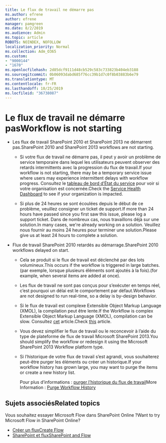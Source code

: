 ```yaml
---
title: Le flux de travail ne démarre pas
ms.author: efrene
author: efrene
manager: pamgreen
ms.date: 8/2/2019
ms.audience: Admin
ms.topic: article
ROBOTS: NOINDEX, NOFOLLOW
localization_priority: Normal
ms.collection: Adm_O365
ms.custom:
- "9000144"
- "1670"
ms.openlocfilehash: 2d85dcf9111d48cb529c583c733823b404eb3188
ms.sourcegitcommit: 0b06093dabd685f76cc39b1d7c0f8b03883b6e79
ms.translationtype: MT
ms.contentlocale: fr-FR
ms.lasthandoff: 10/25/2019
ms.locfileid: "36738087"
---
```

# <a name="workflow-is-not-starting"></a><span data-ttu-id="d30e1-102">Le flux de travail ne démarre pas</span><span class="sxs-lookup"><span data-stu-id="d30e1-102">Workflow is not starting</span></span>

- <span data-ttu-id="d30e1-103">Les flux de travail SharePoint 2010 et SharePoint 2013 ne démarrent pas.</span><span class="sxs-lookup"><span data-stu-id="d30e1-103">SharePoint 2010 and SharePoint 2013 workflows are not starting.</span></span>

    - <span data-ttu-id="d30e1-104">Si votre flux de travail ne démarre pas, il peut y avoir un problème de service temporaire dans lequel les utilisateurs peuvent observer des retards intermittents avec la progression du flux de travail.</span><span class="sxs-lookup"><span data-stu-id="d30e1-104">If your workflow is not starting, there may be a temporary service issue where users may experience intermittent delays with workflow progress.</span></span> <span data-ttu-id="d30e1-105">Consultez le [tableau de bord d’État du service](https:/admin.microsoft.com/AdminPortal/Home#/servicehealth) pour voir si votre organisation est concernée.</span><span class="sxs-lookup"><span data-stu-id="d30e1-105">Check the [Service Health Dashboard](https:/admin.microsoft.com/AdminPortal/Home#/servicehealth) to see if your organization is impacted.</span></span>

    - <span data-ttu-id="d30e1-106">Si plus de 24 heures se sont écoulées depuis le début de ce problème, veuillez consigner un ticket de support.</span><span class="sxs-lookup"><span data-stu-id="d30e1-106">If more than 24 hours have passed since you first saw this issue, please log a support ticket.</span></span> <span data-ttu-id="d30e1-107">Dans de nombreux cas, nous travaillons déjà sur une solution.</span><span class="sxs-lookup"><span data-stu-id="d30e1-107">In many cases, we're already working on a solution.</span></span> <span data-ttu-id="d30e1-108">Veuillez nous fournir au moins 24 heures pour terminer une solution.</span><span class="sxs-lookup"><span data-stu-id="d30e1-108">Please give us at least 24 hours to complete a solution.</span></span>

- <span data-ttu-id="d30e1-109">Flux de travail SharePoint 2010 retardés au démarrage.</span><span class="sxs-lookup"><span data-stu-id="d30e1-109">SharePoint 2010 workflows delayed on start.</span></span>

    - <span data-ttu-id="d30e1-110">Cela se produit si le flux de travail est déclenché par des lots volumineux.</span><span class="sxs-lookup"><span data-stu-id="d30e1-110">This occurs if the workflow is triggered in large batches.</span></span> <span data-ttu-id="d30e1-111">(par exemple, lorsque plusieurs éléments sont ajoutés à la fois).</span><span class="sxs-lookup"><span data-stu-id="d30e1-111">(for example, when several items are added at once).</span></span>

    - <span data-ttu-id="d30e1-112">Les flux de travail ne sont pas conçus pour s’exécuter en temps réel, c’est pourquoi un délai est le comportement par défaut.</span><span class="sxs-lookup"><span data-stu-id="d30e1-112">Workflows are not designed to run real-time, so a delay is by-design behavior.</span></span>

   -  <span data-ttu-id="d30e1-113">Si le flux de travail est complexe Extensible Object Markup Language (XMOL), la compilation peut être lente.</span><span class="sxs-lookup"><span data-stu-id="d30e1-113">If the Workflow is complex Extensible Object Markup Language (XMOL), compilation can be slow.</span></span> <span data-ttu-id="d30e1-114">Consultez [cet](https://support.microsoft.com//kb/3043697) article.</span><span class="sxs-lookup"><span data-stu-id="d30e1-114">Check [this](https://support.microsoft.com//kb/3043697) article.</span></span>

    - <span data-ttu-id="d30e1-115">Vous devez simplifier le flux de travail ou le reconcevoir à l’aide du type de plateforme de flux de travail Microsoft SharePoint 2013.</span><span class="sxs-lookup"><span data-stu-id="d30e1-115">You should simplify the workflow or redesign it using the Microsoft SharePoint 2013 Workflow platform type.</span></span>

    - <span data-ttu-id="d30e1-116">Si l’historique de votre flux de travail s’est agrandi, vous souhaiterez peut-être purger les éléments ou créer un historique.</span><span class="sxs-lookup"><span data-stu-id="d30e1-116">If your workflow history has grown large, you may want to purge the items or create a new history list.</span></span>

        <span data-ttu-id="d30e1-117">Pour plus d’informations : [purger l’historique du flux de travail](https://blogs.technet.microsoft.com/marj/2015/08/07/sharepoint-2010-workflows-best-practice-purge-workflow-history-list-items/)</span><span class="sxs-lookup"><span data-stu-id="d30e1-117">More Information : [Purge Workflow History](https://blogs.technet.microsoft.com/marj/2015/08/07/sharepoint-2010-workflows-best-practice-purge-workflow-history-list-items/)</span></span>


## <a name="related-topics"></a><span data-ttu-id="d30e1-118">Sujets associés</span><span class="sxs-lookup"><span data-stu-id="d30e1-118">Related topics</span></span>
<span data-ttu-id="d30e1-119">Vous souhaitez essayer Microsoft Flow dans SharePoint Online ?</span><span class="sxs-lookup"><span data-stu-id="d30e1-119">Want to try Microsoft Flow in SharePoint Online?</span></span>
- [<span data-ttu-id="d30e1-120">Créer un flux</span><span class="sxs-lookup"><span data-stu-id="d30e1-120">Create Flow</span></span>](https://support.office.com/article/Create-a-flow-for-a-list-or-library-in-SharePoint-Online-or-OneDrive-for-Business-a9c3e03b-0654-46af-a254-20252e580d01) 
- [<span data-ttu-id="d30e1-121">SharePoint et flux</span><span class="sxs-lookup"><span data-stu-id="d30e1-121">SharePoint and Flow</span></span>](https://flow.microsoft.com/blog/sharepoint-and-flow/) 


